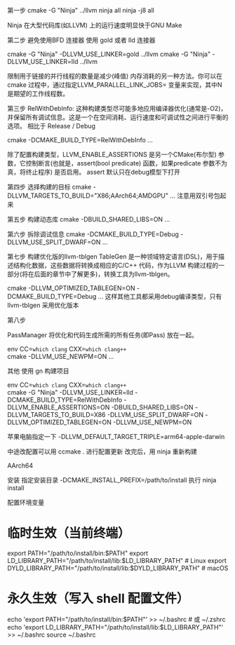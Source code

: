 第一步
cmake -G "Ninja" ../llvm
ninja all
ninja -j8 all

Ninja 在大型代码库(如LLVM) 上的运行速度明显快于GNU Make

第二步
避免使用BFD 连接器
使用 gold 或者 lld 连接器

cmake -G "Ninja" -DLLVM_USE_LINKER=gold ../llvm
cmake -G "Ninja" -DLLVM_USE_LINKER=lld ../llvm

限制用于链接的并行线程的数量是减少(峰值) 内存消耗的另一种方法。你可以在cmake 过程中，通过指定LLVM_PARALLEL_LINK_JOBS=<N> 变量来实现，其中N 是期望的工作线程数。

第三步
RelWithDebInfo: 这种构建类型尽可能多地应用编译器优化(通常是-O2)，并保留所有调试信息。这是一个在空间消耗、运行速度和可调试性之间进行平衡的选项。
相比于 Release / Debug

cmake -DCMAKE_BUILD_TYPE=RelWithDebInfo …

除了配置构建类型，LLVM_ENABLE_ASSERTIONS 是另一个CMake(布尔型) 参数，它控制断言(也就是，assert(bool predicate) 函数，如果predicate 参数不为真，将终止程序) 是否启用。
assert 默认只在debug模型下打开

第四步
选择构建的目标
cmake -DLLVM_TARGETS_TO_BUILD="X86;AArch64;AMDGPU" …
注意用双引号包起来

第五步 构建动态库
cmake -DBUILD_SHARED_LIBS=ON …


第六步 拆除调试信息
cmake -DCMAKE_BUILD_TYPE=Debug -DLLVM_USE_SPLIT_DWARF=ON …

第七步 构建优化版的llvm-tblgen
TableGen 是一种领域特定语言(DSL)，用于描述结构化数据，这些数据将转换成相应的C/C++ 代码，作为LLVM 构建过程的一部分(将在后面的章节中了解更多)，转换工具为llvm-tblgen。

cmake -DLLVM_OPTIMIZED_TABLEGEN=ON -DCMAKE_BUILD_TYPE=Debug …
这样其他工具都采用debug编译类型，只有llvm-tblgen 采用优化版本

第八步 

PassManager 将优化和代码生成所需的所有任务(即Pass) 放在一起。

env CC=`which clang` CXX=`which clang++` \
cmake -DLLVM_USE_NEWPM=ON …

其他
使用 gn 构建项目

env CC=`which clang` CXX=`which clang++` \
cmake -G "Ninja" -DLLVM_USE_LINKER=lld -DCMAKE_BUILD_TYPE=RelWithDebInfo -DLLVM_ENABLE_ASSERTIONS=ON -DBUILD_SHARED_LIBS=ON -DLLVM_TARGETS_TO_BUILD=X86 -DLLVM_USE_SPLIT_DWARF=ON -DLLVM_OPTIMIZED_TABLEGEN=ON -DLLVM_USE_NEWPM=ON

苹果电脑指定一下
-DLLVM_DEFAULT_TARGET_TRIPLE=arm64-apple-darwin

中途改配置可以用 ccmake . 进行配置更新
改完后，用 ninja 重新构建

AArch64

安装
指定安装目录 -DCMAKE_INSTALL_PREFIX=/path/to/install
执行 ninja install

配置环境变量
# 临时生效（当前终端）
export PATH="/path/to/install/bin:$PATH"
export LD_LIBRARY_PATH="/path/to/install/lib:$LD_LIBRARY_PATH"  # Linux
export DYLD_LIBRARY_PATH="/path/to/install/lib:$DYLD_LIBRARY_PATH"  # macOS

# 永久生效（写入 shell 配置文件）
echo 'export PATH="/path/to/install/bin:$PATH"' >> ~/.bashrc  # 或 ~/.zshrc
echo 'export LD_LIBRARY_PATH="/path/to/install/lib:$LD_LIBRARY_PATH"' >> ~/.bashrc
source ~/.bashrc